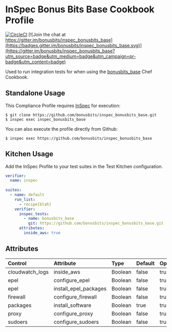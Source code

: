 # InSpec Bonus Bits Base Cookbook Profile
[![CircleCI](https://circleci.com/gh/bonusbits/inspec_bonusbits_base.svg?style=shield)](https://circleci.com/gh/bonusbits/inspec_bonusbits_base)
[![Join the chat at https://gitter.im/bonusbits/inspec_bonusbits_base](https://badges.gitter.im/bonusbits/inspec_bonusbits_base.svg)](https://gitter.im/bonusbits/inspec_bonusbits_base?utm_source=badge&utm_medium=badge&utm_campaign=pr-badge&utm_content=badge)

Used to run integration tests for when using the [bonusbits_base](https://github.com/bonusbits/bonusbits_base) Chef Cookbook. 

## Standalone Usage

This Compliance Profile requires [InSpec](https://github.com/chef/inspec) for execution:

```
$ git clone https://github.com/bonusbits/inspec_bonusbits_base.git
$ inspec exec inspec_bonusbits_base
```

You can also execute the profile directly from Github:

```
$ inspec exec https://github.com/bonusbits/inspec_bonusbits_base
```

## Kitchen Usage
Add the InSpec Profile to your test suites in the Test Kitchen configuration.

```yaml
verifier:
  name: inspec
  
suites:
  - name: default
    run_list:
      - recipe[blah]
    verifier:
      inspec_tests:
        - name: bonusbits_base
          git: https://github.com/bonusbits/inspec_bonusbits_base.git
      attributes:
        inside_aws: true
```

## Attributes
| Control         | Attribute             | Type     | Default       | Options     |
| :-------------- | :-------------------- |:-------- | :------------ | :---------  |
| cloudwatch_logs | inside_aws            | Boolean  | false         | true/false  |
| epel            | configure_epel        | Boolean  | false         | true/false  |
| epel            | install_epel_packages | Boolean  | false         | true/false  |
| firewall        | configure_firewall    | Boolean  | false         | true/false  |
| packages        | install_software      | Boolean  | true          | true/false  |
| proxy           | configure_proxy       | Boolean  | false         | true/false  |
| sudoers         | configure_sudoers     | Boolean  | false         | true/false  |
